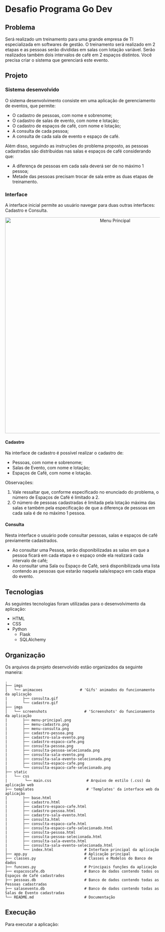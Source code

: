 # Desafio Programa Go Dev

## Problema
Será realizado um treinamento para uma grande empresa de TI especializada em softwares de gestão. O treinamento será realizado em 2 etapas e as pessoas serão divididas em salas com lotação variável. Serão realizados também dois intervalos de café em 2 espaços distintos. Você precisa criar o sistema que gerenciará este evento.

## Projeto
### Sistema desenvolvido
O sistema desenvolvimento consiste em uma aplicação de gerenciamento de eventos, que permite:
* O cadastro de pessoas, com nome e sobrenome;
* O cadastro de salas de evento, com nome e lotação;
* O cadastro de espaços de café, com nome e lotação;
* A consulta de cada pessoa;
* A consulta de cada sala de evento e espaço de café.

Além disso, seguindo as instruções do problema proposto, as pessoas cadastradas são distribuidas nas salas e espaços de café considerando que:
* A diferença de pessoas em cada sala deverá ser de no máximo 1 pessoa;
* Metade das pessoas precisam trocar de sala entre as duas etapas de treinamento.

### Interface
A interface inicial permite ao usuário navegar para duas outras interfaces: Cadastro e Consulta.

<p align="center"><img src="imgs/screenshots/menu-principal" alt="Menu Principal" width="700"></p>

#### Cadastro
Na interface de cadastro é possível realizar o cadastro de:
* Pessoas, com nome e sobrenome;
* Salas de Evento, com nome e lotação;
* Espaços de Café, com nome e lotação.

Observações: 
1) Vale ressaltar que, conforme especificado no enunciado do problema, o número de Espaços de Café é limitado a 2.
2) O número de pessoas cadastradas é limitada pela lotação máxima das salas e também pela especificação de que a diferença de pessoas em cada sala é de no máximo 1 pessoa.

#### Consulta
Nesta interface o usuário pode consultar pessoas, salas e espaços de café previamente cadastrados.
* Ao consultar uma Pessoa, serão disponibilizadas as salas em que a pessoa ficará em cada etapa e o espaço onde ela realizará cada intervalo de café;
* Ao consultar uma Sala ou Espaço de Café, será disponibilizada uma lista contendo as pessoas que estarão naquela sala/espaço em cada etapa do evento.

## Tecnologias
As seguintes tecnologias foram utilizadas para o desenvolvimento da aplicação:
* HTML
* CSS
* Python
  * Flask 
  * SQLAlchemy

## Organização
Os arquivos da projeto desenvolvido estão organizados da seguinte maneira:

    .
    ├── imgs
    │   └── animacoes                 # 'Gifs' animados do funcionamento da aplicação
    |       ├── consulta.gif
    |       └── cadastro.gif
    ├── imgs
    │   └── screenshots                 # 'Screenshots' do funcionamento da aplicação
    |       ├── menu-principal.png
    |       ├── menu-cadastro.png
    |       ├── menu-consulta.png
    |       ├── cadastro-pessoa.png
    |       ├── cadastro-sala-evento.png
    |       ├── cadastro-espaco-cafe.png
    |       ├── consulta-pessoa.png
    |       ├── consulta-pessoa-selecionada.png
    |       ├── consulta-sala-evento.png
    |       ├── consulta-sala-evento-selecionada.png
    |       ├── consulta-espaco-cafe.png
    |       └── consulta-espaco-cafe-selecionado.png
    ├── static
    |   └── css           
    |        └── main.css                # Arquivo de estilo (.css) da aplicação web
    ├── templates                        # 'Templates' da interface web da aplicação
    |       ├── base.html                
    |       ├── cadastro.html        
    |       ├── cadastro-espaco-cafe.html        
    |       ├── cadastro-pessoa.html
    |       ├── cadastro-sala-evento.html
    |       ├── consulta.html
    |       ├── consulta-espaco-cafe.html
    |       ├── consulta-espaco-cafe-selecionado.html
    |       ├── consulta-pessoa.html
    |       ├── consulta-pessoa-selecionada.html
    |       ├── consulta-sala-evento.html
    |       ├── consulta-sala-evento-selecionada.html
    |       └── index.html              # Interface principal da aplicação
    ├── app.py                          # Aplicação principal
    ├── classes.py                      # Classes e Modelos do Banco de dados
    ├── funcoes.py                      # Principais funções da aplicação
    ├── espacoscafe.db                  # Banco de dados contendo todos os Espaços de Café cadastrados
    ├── pessoas.db                      # Banco de dados contendo todas as Pessoas cadastradas
    ├── salasevento.db                  # Banco de dados contendo todas as Salas de Evento cadastradas
    └── README.md                       # Documentação

## Execução
Para executar a aplicação:
